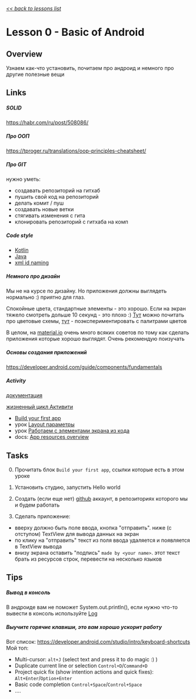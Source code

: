 [*<< back to lessons list*](../readme.md)

# Lesson 0 - Basic of Android
## Overview
Узнаем как-что установить, почитаем про андроид и немного про другие полезные вещи 

## Links 
##### SOLID 
https://habr.com/ru/post/508086/

##### Про ООП
https://tproger.ru/translations/oop-principles-cheatsheet/

##### Про GIT 
нужно уметь:
- создавать репозиторий на гитхаб 
- пушить свой код на репозиторий 
- делать комит / пуш 
- создавать новые ветки
- стягивать изменения с гита
- клонировать репозиторий с гитхаба на комп

##### Code style
- [Kotlin](https://developer.android.com/kotlin/style-guide)
- [Java](https://google.github.io/styleguide/javaguide.html) 
- [xml id naming](https://jeroenmols.com/blog/2016/03/07/resourcenaming/)

##### Немного про дизайн
Мы не на курсе по дизайну. Но приложения должны выглядеть нормально :) приятно для глаз. 

Спокойные цвета, стандартные элементы - это хорошо. Если на экран тяжело смотреть дольше 10 секунд - это плохо :)
[Тут](https://material.io/design/color/the-color-system.html) можно почитать про цветовые схемы, [тут](https://material.io/resources/color/#!/?view.left=0&view.right=0) - поэкспериментировать с палитрами цветов 

В целом, на [material.io](https://material.io/) очень много всяких советов по тому как сделать приложения которые хорошо выглядят. Очень рекомендую поизучать  

##### Основы создания приложений
https://developer.android.com/guide/components/fundamentals

##### Activity
[документация](https://developer.android.com/reference/android/app/Activity)

[жизненный цикл Активити](https://developer.android.com/guide/components/activities/activity-lifecycle)

- [Build your first app](https://developer.android.com/training/basics/firstapp)
- урок [Layout параметры](https://startandroid.ru/ru/uroki/vse-uroki-spiskom/38-urok-7-layout-parametry-dlja-view-elementov.html)
- урок [Работаем с элементами экрана из кода](https://startandroid.ru/ru/uroki/vse-uroki-spiskom/24-urok-8-rabotaem-s-elementami-ekrana-iz-koda.html)
- docs: [App resources overview](https://developer.android.com/guide/topics/resources/providing-resources.html#ResourceTypes)

## Tasks
0. Прочитать блок `Build your first app`, ссылки которые есть в этом уроке

1. Установить студию, запустить Hello world 
2. Создать (если еще нет) [github](https://github.com/) аккаунт, в репозиториях которого мы и будем работать 
3. Сделать приложение:
- вверху должно быть поле ввода, кнопка "отправить". 
ниже (с отступом) TextView для вывода данных на экран
- по клику на "отправить" текст из поля ввода удаляется и появляется в TextView вывода
- внизу экрана оставить "подпись" `made by <your name>`. 
этот текст брать из ресурсов строк, перевести на несколько языков

## Tips 
##### Вывод в консоль 
В андроиде вам не поможет System.out.println(), если нужно что-то вывести в консоль используйте [Log](https://developer.android.com/reference/android/util/Log) 

##### Выучите горячие клавиши, это вам хорошо ускорит работу 
Вот список: https://developer.android.com/studio/intro/keyboard-shortcuts
Мой топ:
- Multi-cursor: `alt+J` (select text and press it to do magic :) )
- Duplicate current line or selection	`Control+D`/`Command+D`
- Project quick fix (show intention actions and quick fixes):	`Alt+Enter`/`Option+Enter`
- Basic code completion	`Control+Space`/`Control+Space`
- ....